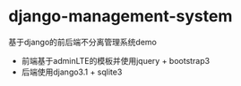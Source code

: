 # django-management-system
基于django的前后端不分离管理系统demo
- 前端基于adminLTE的模板并使用jquery + bootstrap3
- 后端使用django3.1 + sqlite3
